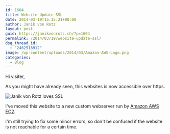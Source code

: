 ```yaml
---
id: 1604
title: Website Update SSL
date: 2014-03-19T15:15:21+00:00
author: Janik von Rotz
layout: post
guid: https://janikvonrotz.ch/?p=1604
permalink: /2014/03/19/website-update-ssl/
dsq_thread_id:
  - "2462518912"
image: /wp-content/uploads/2014/03/Amazon-AWS-Logo.png
categories:
  - Blog
---
```

Hi visiter,

As you might have already seen, this websites is now  accessible over https.

![Janik von Rotz loves SSL](https://janikvonrotz.ch/wp-content/uploads/2014/03/Janik-von-Rotz-loves-SSL.jpg)

I've moved this website to a new custom webserver run by [Amazon AWS EC2](https://aws.amazon.com/de/ec2/).

I'm still trying to fix some minor errors, so don't be confused if the website is not reachable for a certain time.
